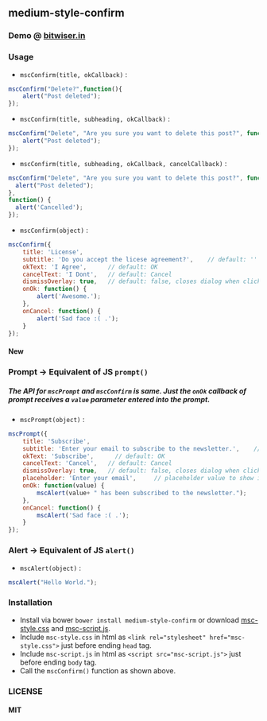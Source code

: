 ## medium-style-confirm

### Demo @ [bitwiser.in](http://bitwiser.in/medium-style-confirm/)

### Usage

* `mscConfirm(title, okCallback)` :
```js
mscConfirm("Delete?",function(){
    alert("Post deleted");
});
```

* `mscConfirm(title, subheading, okCallback)` :
```js
mscConfirm("Delete", "Are you sure you want to delete this post?", function(){
    alert("Post deleted");
});
```

* `mscConfirm(title, subheading, okCallback, cancelCallback)` :
```js
mscConfirm("Delete", "Are you sure you want to delete this post?", function(){
  alert("Post deleted");
},
function() {
  alert('Cancelled');
});
```

* `mscConfirm(object)` :
```js
mscConfirm({
    title: 'License',
    subtitle: 'Do you accept the licese agreement?',    // default: ''
    okText: 'I Agree',      // default: OK
    cancelText: 'I Dont',   // default: Cancel
    dismissOverlay: true,   // default: false, closes dialog when clicked on overlay.
    onOk: function() {
        alert('Awesome.');
    },
    onCancel: function() {
        alert('Sad face :( .');
    }
});
```

#### New
### Prompt -> Equivalent of JS `prompt()`
##### The API for `mscPrompt` and `mscConfirm` is same. Just the `onOk` callback of prompt receives a `value` parameter entered into the prompt.
* `mscPrompt(object)` :
```js
mscPrompt({
    title: 'Subscribe',
    subtitle: 'Enter your email to subscribe to the newsletter.',    // default: ''
    okText: 'Subscribe',      // default: OK
    cancelText: 'Cancel',   // default: Cancel
    dismissOverlay: true,   // default: false, closes dialog when clicked on overlay.
    placeholder: 'Enter your email',     // placeholder value to show in input textbox
    onOk: function(value) {
        mscAlert(value+ " has been subscribed to the newsletter.");
    },
    onCancel: function() {
        mscAlert('Sad face :( .');
    }
});
```

### Alert -> Equivalent of JS `alert()`
* `mscAlert(object)` :
```js
mscAlert("Hello World.");
```

### Installation
* Install via bower `bower install medium-style-confirm` or download [msc-style.css](http://bitwiser.in/medium-style-confirm/css/msc-style.css) and [msc-script.js](http://bitwiser.in/medium-style-confirm/js/msc-script.js).
* Include `msc-style.css` in html as `<link rel="stylesheet" href="msc-style.css">` just before ending `head` tag.
* Include `msc-script.js` in html as `<script src="msc-script.js">` just before ending `body` tag.
* Call the `mscConfirm()` function as shown above.

### LICENSE
#### MIT
